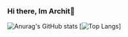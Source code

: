 ### Hi there, Im Archit👋

<!--
**XplosivePotato/XplosivePotato** is a ✨ _special_ ✨ repository because its `README.md` (this file) appears on your GitHub profile.

Here are some ideas to get you started:

- 🔭 I’m currently working on ...
- 🌱 I’m currently learning ...
- 👯 I’m looking to collaborate on ...
- 🤔 I’m looking for help with ...
- 💬 Ask me about ...
- 📫 How to reach me: ...
- 😄 Pronouns: ...
- ⚡ Fun fact: ...
-->
![Anurag's GitHub stats](https://github-readme-stats.vercel.app/api?username=XplosivePotato&show_icons=true&theme=radical)
[![Top Langs](https://github-readme-stats.vercel.app/api/top-langs/?username=XplosivePotato&hide_progress=true)]
